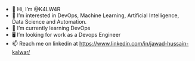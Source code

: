 - 👋 Hi, I’m @K4LW4R
- 👀 I’m interested in DevOps, Machine Learning, Artificial Intelligence, Data Science and Automation.
- 🌱 I’m currently learning DevOps
- 🖥️ I’m looking for work as a Devops Engineer
- 📫 Reach me on linkedin at https://www.linkedin.com/in/jawad-hussain-kalwar/

<!---
K4LW4R/K4LW4R is a ✨ special ✨ repository because its `README.md` (this file) appears on your GitHub profile.
You can click the Preview link to take a look at your changes.
--->
